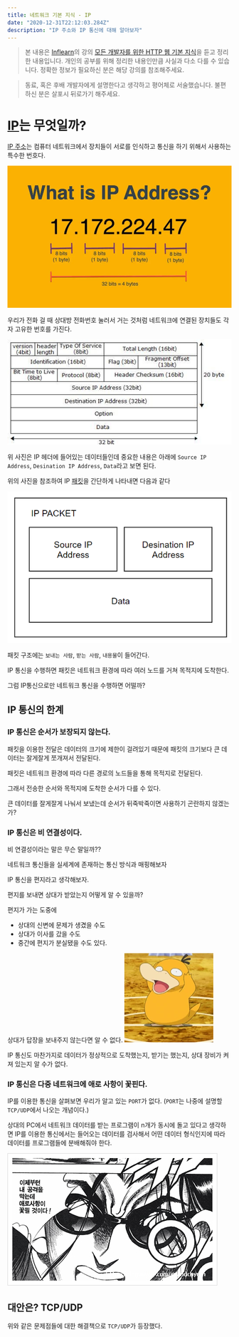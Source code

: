 ```yaml
---
title: 네트워크 기본 지식 - IP
date: "2020-12-31T22:12:03.284Z"
description: "IP 주소와 IP 통신에 대해 알아보자"
---
```


> 본 내용은 [Inflearn](https://www.inflearn.com/)의 강의 [모든 개발자를 위한 HTTP 웹 기본 지식](https://www.inflearn.com/course/http-%EC%9B%B9-%EB%84%A4%ED%8A%B8%EC%9B%8C%ED%81%AC/dashboard)을 듣고 정리한 내용입니다.
> 개인의 공부를 위해 정리한 내용인만큼 사실과 다소 다를 수 있습니다.
> 정확한 정보가 필요하신 분은 해당 강의를 참조해주세요.

> 동료, 혹은 후배 개발자에게 설명한다고 생각하고 평어체로 서술했습니다.
> 불편하신 분은 살포시 뒤로가기 해주세요.

# [IP](https://ko.wikipedia.org/wiki/IP_%EC%A3%BC%EC%86%8C)는 무엇일까?

[IP 주소](https://ko.wikipedia.org/wiki/IP_%EC%A3%BC%EC%86%8C)는 컴퓨터 네트워크에서 장치들이 서로를 인식하고 통신을 하기 위해서 사용하는 특수한 번호다.

![](2020-12-31-22-34-09.png)

우리가 전화 걸 때 상대방 전화번호 눌러서 거는 것처럼 네트워크에 연결된 장치들도 각자 고유한 번호를 가진다.

![](2020-12-31-22-02-50.png)

위 사진은 IP 헤더에 들어있는 데이터들인데 중요한 내용은 아래에 `Source IP Address`, `Desination IP Address`, `Data`라고 보면 된다.

위의 사진을 참조하여 IP [패킷](https://ko.wikipedia.org/wiki/%EB%84%A4%ED%8A%B8%EC%9B%8C%ED%81%AC_%ED%8C%A8%ED%82%B7)을 간단하게 나타내면 다음과 같다

![](2020-12-31-22-13-04.png)

패킷 구조에는 `보내는 사람`, `받는 사람`, `내용물`이 들어간다.

IP 통신을 수행하면 패킷은 네트워크 환경에 따라 여러 노드를 거쳐 목적지에 도착한다.

그럼 IP통신으로만 네트워크 통신을 수행하면 어떨까?

## IP 통신의 한계

### IP 통신은 순서가 보장되지 않는다.

패킷을 이용한 전달은 데이터의 크기에 제한이 걸려있기 때문에 패킷의 크기보다 큰 데이터는 잘게잘게 쪼개져서 전달된다.

패킷은 네트워크 환경에 따라 다른 경로의 노드들을 통해 목적지로 전달된다.

그래서 전송한 순서와 목적지에 도착한 순서가 다를 수 있다.

큰 데이터를 잘게잘게 나눠서 보냈는데 순서가 뒤죽박죽이면 사용하기 곤란하지 않겠는가?

### IP 통신은 비 연결성이다.

비 연결성이라는 말은 무슨 말일까??

네트워크 통신들을 실세계에 존재하는 통신 방식과 매핑해보자

IP 통신을 편지라고 생각해보자.

편지를 보내면 상대가 받았는지 어떻게 알 수 있을까?

편지가 가는 도중에

- 상대의 신변에 문제가 생겼을 수도
- 상대가 이사를 갔을 수도
- 중간에 편지가 분실됐을 수도
  있다.

상대가 답장을 보내주지 않는다면 알 수 없다.
![알 수가 없다](2020-12-31-22-23-47.png)

IP 통신도 마찬가지로 데이터가 정상적으로 도착했는지, 받기는 했는지, 상대 장비가 켜져 있는지 알 수가 없다.

### IP 통신은 다중 네트워크에 애로 사항이 꽃핀다.

IP를 이용한 통신을 살펴보면 우리가 알고 있는 `PORT`가 없다. (`PORT`는 나중에 설명할 `TCP/UDP`에서 나오는 개념이다.)

상대의 PC에서 네트워크 데이터를 받는 프로그램이 n개가 동시에 돌고 있다고 생각하면 IP를 이용한 통신에서는 들어오는 데이터를 검사해서 어떤 데이터 형식인지에 따라 데이터를 프로그램들에 분배해줘야 한다.

![애로사항이 꽃 필 것이다. ](2020-12-31-22-25-58.png)

## 대안은? TCP/UDP

위와 같은 문제점들에 대한 해결책으로 `TCP/UDP`가 등장했다.
